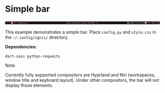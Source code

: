 # Simple bar

<img src="simple-bar.png"/>

This example demonstrates a simple bar.
Place ``config.py`` and ``style.css`` in the ``~/.config/ignis/`` directory.

**Dependencies:**
```
dart-sass python-requests
```


> [!NOTE]
> Currently fully supported compositors are Hyprland and Niri (workspaces, window title
> and keyboard layout). Under other compositors, the bar will not display those elements.
